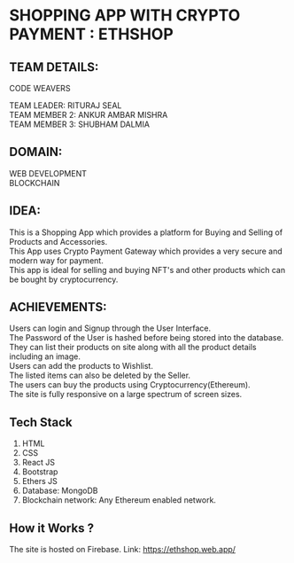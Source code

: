 # SHOPPING APP WITH CRYPTO PAYMENT : ETHSHOP

## TEAM DETAILS:
CODE WEAVERS

TEAM LEADER: RITURAJ SEAL\
TEAM MEMBER 2: ANKUR AMBAR MISHRA\
TEAM MEMBER 3: SHUBHAM DALMIA

## DOMAIN:
WEB DEVELOPMENT\
BLOCKCHAIN

## IDEA:
This is a Shopping App which provides a platform for Buying and Selling of Products and Accessories.\
This App uses Crypto Payment Gateway which provides a very secure and modern way for payment.\
This app is ideal for selling and buying NFT's and other products which can be bought by cryptocurrency.

## ACHIEVEMENTS:
Users can login and Signup through the User Interface.\
The Password of the User is hashed before being stored into the database.\
They can list their products on site along with all the product details including an image.\
Users can add the products to Wishlist.\
The listed items can also be deleted by the Seller.\
The users can buy the products using Cryptocurrency(Ethereum).\
The site is fully responsive on a large spectrum of screen sizes.

## Tech Stack
1. HTML 
2. CSS
3. React JS
4. Bootstrap
5. Ethers JS
6. Database: MongoDB
7. Blockchain network: Any Ethereum enabled network.

## How it Works ?
The site is hosted on Firebase.
Link: https://ethshop.web.app/
